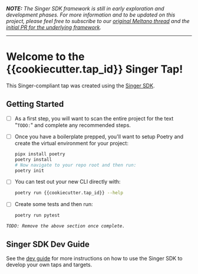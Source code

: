_**NOTE:** The Singer SDK framework is still in early exploration and development phases. For more
information and to be updated on this project, please feel free to subscribe to our
[original Meltano thread](https://gitlab.com/meltano/meltano/-/issues/2401) and the
[initial PR for the underlying framework](https://gitlab.com/meltano/singer-sdk/-/merge_requests/1)._

--------------------------------

# Welcome to the {{cookiecutter.tap_id}} Singer Tap!

This Singer-compliant tap was created using the [Singer SDK](https://gitlab.com/meltano/singer-sdk).

## Getting Started

- [ ] As a first step, you will want to scan the entire project for the text "`TODO:`" and complete any recommended steps.
- [ ] Once you have a boilerplate prepped, you'll want to setup Poetry and create the virtual environment for your project:

    ```bash
    pipx install poetry
    poetry install
    # Now navigate to your repo root and then run:
    poetry init
    ```

- [ ] You can test out your new CLI directly with:

    ```bash
    poetry run {{cookiecutter.tap_id}} --help
    ```

- [ ] Create some tests and then run:

    ```bash
    poetry run pytest
    ```

_`TODO: Remove the above section once complete.`_

## Singer SDK Dev Guide

See the [dev guide](../../docs/dev_guide.md) for more instructions on how to use the Singer SDK to 
develop your own taps and targets.
